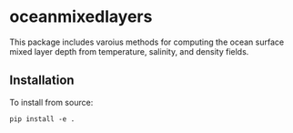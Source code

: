 # oceanmixedlayers

This package includes varoius methods for computing the ocean surface mixed layer depth from temperature, salinity, and density fields.  

## Installation  

To install from source:  
```
pip install -e .
```
